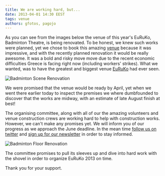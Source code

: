 ```yaml
---
title: We are working hard, but...
date: 2013-04-01 14:30 EEST
tags: venue
authors: gfotos, pagojo
---
```


As you can see from the images below the venue of this year's EuRuKo,
Badminton Theatre, is being renovated. To be honest, we knew such works were
planned, yet we chose to book this amazing [venue](/#venue) because it was impressive,
and with the recently planned renovation it would be really awesome. It was a
bold and risky move move due to the recent economic difficulties Greece is facing
right now (including workers' strikes). What we wanted, was to have the greatest and
biggest venue [EuRuKo](http://euruko2013.org) had ever seen.

![Badminton Scene Renovation](/images/blog/badminton_scene_renovation.jpg "Badminton scene renovation")

We were promised that the venue would be ready by April, yet when we went there
earlier today to inspect the premises we where dumbfounded to discover that the
works are midway, with an estimate of late August finish at best!

The organising committee, along with all of our the amazing volunteers and venue
construction crews are working hard to help with construction works. However, we
can't make any promises yet. We will inform you of our progress as we approach
the June deadline. In the mean time [follow us on twitter](http://twitter.com/euruko)
and [sign up for our newsletter](http://eepurl.com/w3D21) in order to stay informed.

![Badminton Floor Renovation](/images/blog/badminton_floor_renovation.jpg "Badminton floor renovation")

The committee promises to pull its sleeves up and dive into hard work with the shovel
in order to organize EuRuKo 2013 on time.

Thank you for your support.
